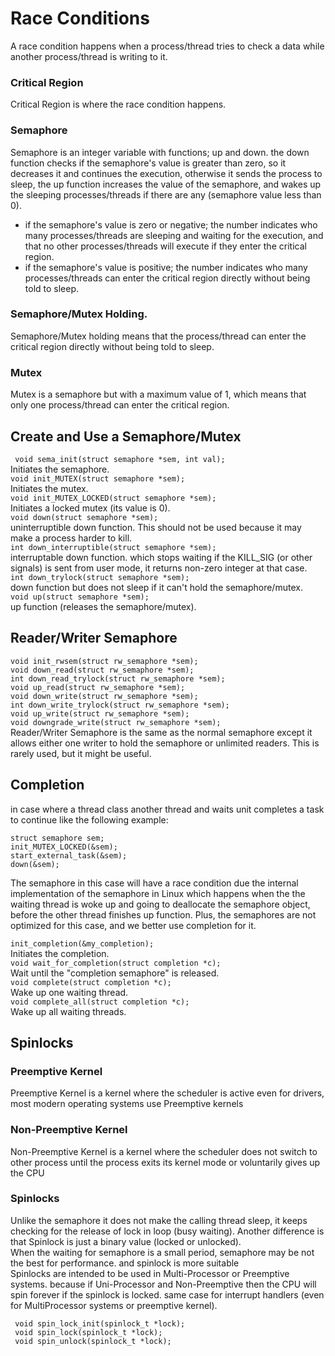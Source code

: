 # Race Conditions
A race condition happens when a process/thread tries to check a data while another process/thread is writing to it.
### Critical Region
Critical Region is where the race condition happens.
### Semaphore
Semaphore is an integer variable with functions; up and down. the down function checks if the semaphore's value is greater than zero, so it decreases it and continues the execution, otherwise it sends the process to sleep, the up function increases the value of the semaphore, and wakes up the sleeping processes/threads if there are any (semaphore value less than 0).<br>
* if the semaphore's value is zero or negative; the number indicates who many processes/threads are sleeping and waiting for the execution, and that no other processes/threads will execute if they enter the critical region.
* if the semaphore's value is positive; the number indicates who many processes/threads can enter the critical region directly without being told to sleep.
### Semaphore/Mutex Holding.
Semaphore/Mutex holding means that the process/thread can enter the critical region directly without being told to sleep.
### Mutex
Mutex is a semaphore but with a maximum value of 1, which means that only one process/thread can enter the critical region.

## Create and Use a Semaphore/Mutex
``` void sema_init(struct semaphore *sem, int val);```<br>
Initiates the semaphore.<br>
``` void init_MUTEX(struct semaphore *sem); ```<br>
Initiates the mutex.<br>
```void init_MUTEX_LOCKED(struct semaphore *sem); ```<br>
Initiates a locked mutex (its value is 0).<br>
``` void down(struct semaphore *sem); ```<br>
uninterruptible down function. This should not be used because it may make a process harder to kill.<br>
``` int down_interruptible(struct semaphore *sem); ```<br>
interruptable down function. which stops waiting if the KILL_SIG (or other signals) is sent from user mode, it returns non-zero integer at that case.<br>
``` int down_trylock(struct semaphore *sem); ```<br>
down function but does not sleep if it can't hold the semaphore/mutex.<br>
``` void up(struct semaphore *sem); ```<br>
up function (releases the semaphore/mutex).<br>

## Reader/Writer Semaphore
``` void init_rwsem(struct rw_semaphore *sem); ```<br>
``` void down_read(struct rw_semaphore *sem); ```<br>
``` int down_read_trylock(struct rw_semaphore *sem); ```<br>
``` void up_read(struct rw_semaphore *sem); ```<br>
``` void down_write(struct rw_semaphore *sem); ```<br>
``` int down_write_trylock(struct rw_semaphore *sem); ```<br>
``` void up_write(struct rw_semaphore *sem); ```<br>
``` void downgrade_write(struct rw_semaphore *sem); ```<br>
Reader/Writer Semaphore is the same as the normal semaphore except it allows either one writer to hold the semaphore or unlimited readers. This is rarely used, but it might be useful.

## Completion
in case where a thread class another thread and waits unit completes a task to continue like the following example:<br>
``` 
struct semaphore sem;
init_MUTEX_LOCKED(&sem);
start_external_task(&sem);
down(&sem); 
```
The semaphore in this case will have a race condition due the internal implementation of the semaphore in Linux which happens when the the waiting thread is woke up  and going to deallocate the semaphore object, before the other thread finishes up function. Plus, the semaphores are not optimized for this case, and we better use completion for it.<br>

``` init_completion(&my_completion); ```<br>
Initiates the completion.<br>
``` void wait_for_completion(struct completion *c); ```<br>
Wait until the "completion semaphore" is released.<br>
``` void complete(struct completion *c); ```<br>
Wake up one waiting thread.<br>
``` void complete_all(struct completion *c); ```<br>
Wake up all waiting threads.<br>

## Spinlocks
### Preemptive Kernel
Preemptive Kernel is a kernel where the scheduler is active even for drivers, most modern operating systems use Preemptive kernels<br>
### Non-Preemptive Kernel
Non-Preemptive Kernel is a kernel where the scheduler does not switch to other process until the process exits its kernel mode or voluntarily gives up the CPU<br>
### Spinlocks
Unlike the semaphore it does not make the calling thread sleep, it keeps checking for the release of lock in loop (busy waiting). Another difference is that Spinlock is just a binary value (locked or unlocked).<br>
When the waiting for semaphore is a small period, semaphore may be not the best for performance. and spinlock is more suitable <br>
Spinlocks are intended to be used in Multi-Processor or Preemptive systems. because if Uni-Processor and Non-Preemptive then the CPU will spin forever if the spinlock is locked. same case for interrupt handlers (even for MultiProcessor systems or preemptive kernel).<br>

``` void spin_lock_init(spinlock_t *lock);```<br>
``` void spin_lock(spinlock_t *lock);```<br>
``` void spin_unlock(spinlock_t *lock);```<br>








